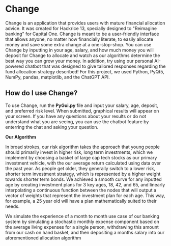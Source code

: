 <h1>Change</h1>

Change is an application that provides users with mature financial allocation advice. It was created for Hackrice 13, specially designed to "Reimagine banking" for Capital One. Change is meant to be a user-friendly interface that allows anyone, no matter how financially literate, to easily allocate money and save some extra change at a one-stop-shop. You can use Change by inputting in your age, salary, and how much money you will deposit for Change to allocate and watch as our algorithms determine the best way you can grow your money. In addition, try using our personal AI-powered chatbot that was designed to give tailored responses regarding the fund allocation strategy described! For this project, we used Python, PyQt5, NumPy, pandas, matplotlib, and the ChatGPT API.

<h2> How do I use Change? </h2>

To use Change, run the **PyGui.py** file and input your salary, age, deposit, and preferred risk level. When submitted, graphical results will appear on your screen. If you have any questions about your results or do not understand what you are seeing, you can use the chatbot feature by enterring the chat and asking your question.

**Our Algorithm**

In broad strokes, our risk algorithm takes the approach that young people should primarily invest in higher risk, long term investments, which we implement by choosing a basket of large cap tech stocks as our primary investment vehicle, with the our average return calculated using data over the past year. As people get older, they generally switch to a lower risk, shorter term investment strategy, which is represented by a higher weight towards shorter term bonds. We achieved a smooth curve for any inputted age by creating investment plans for 3 key ages, 18, 42, and 65, and linearly interpolating a continuous function between the nodes that will output a vector of weights that represent the investment plan for each age. This way, for example, a 25 year old will have a plan mathematically suited to their needs. 

We simulate the experience of a month to month use case of our banking system by simulating a stochastic monthly expense component based on the average living expenses for a single person, withdrawing this amount from our cash on hand basket, and then depositing a months salary into our aforementioned allocation algorithm
